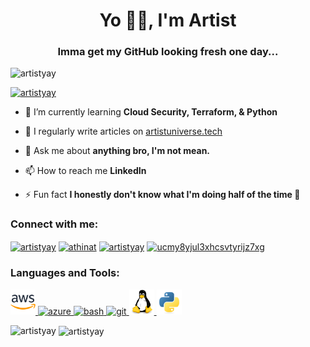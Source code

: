 <h1 align="center">Yo 👋🏾, I'm Artist</h1>
<h3 align="center">Imma get my GitHub looking fresh one day...</h3>

<p align="left"> <img src="https://komarev.com/ghpvc/?username=artistyay&label=Profile%20views&color=0e75b6&style=flat" alt="artistyay" /> </p>

<p align="left"> <a href="https://github.com/ryo-ma/github-profile-trophy"><img src="https://github-profile-trophy.vercel.app/?username=artistyay" alt="artistyay" /></a> </p>

- 🌱 I’m currently learning **Cloud Security, Terraform, & Python**

- 📝 I regularly write articles on [artistuniverse.tech](artistuniverse.tech)

- 💬 Ask me about **anything bro, I'm not mean.**

- 📫 How to reach me **LinkedIn**

- ⚡ Fun fact **I honestly don't know what I'm doing half of the time 🙂**

<h3 align="left">Connect with me:</h3>
<p align="left">
<a href="https://dev.to/artistyay" target="blank"><img align="center" src="https://raw.githubusercontent.com/rahuldkjain/github-profile-readme-generator/master/src/images/icons/Social/devto.svg" alt="artistyay" height="30" width="40" /></a>
<a href="https://linkedin.com/in/athinat" target="blank"><img align="center" src="https://raw.githubusercontent.com/rahuldkjain/github-profile-readme-generator/master/src/images/icons/Social/linked-in-alt.svg" alt="athinat" height="30" width="40" /></a>
<a href="https://instagram.com/artistyay" target="blank"><img align="center" src="https://raw.githubusercontent.com/rahuldkjain/github-profile-readme-generator/master/src/images/icons/Social/instagram.svg" alt="artistyay" height="30" width="40" /></a>
<a href="https://www.youtube.com/channel/ucmy8yjul3xhcsvtyrijz7xg" target="blank"><img align="center" src="https://raw.githubusercontent.com/rahuldkjain/github-profile-readme-generator/master/src/images/icons/Social/youtube.svg" alt="ucmy8yjul3xhcsvtyrijz7xg" height="30" width="40" /></a>
</p>

<h3 align="left">Languages and Tools:</h3>
<p align="left"> <a href="https://aws.amazon.com" target="_blank" rel="noreferrer"> <img src="https://raw.githubusercontent.com/devicons/devicon/master/icons/amazonwebservices/amazonwebservices-original-wordmark.svg" alt="aws" width="40" height="40"/> </a> <a href="https://azure.microsoft.com/en-in/" target="_blank" rel="noreferrer"> <img src="https://www.vectorlogo.zone/logos/microsoft_azure/microsoft_azure-icon.svg" alt="azure" width="40" height="40"/> </a> <a href="https://www.gnu.org/software/bash/" target="_blank" rel="noreferrer"> <img src="https://www.vectorlogo.zone/logos/gnu_bash/gnu_bash-icon.svg" alt="bash" width="40" height="40"/> </a> <a href="https://git-scm.com/" target="_blank" rel="noreferrer"> <img src="https://www.vectorlogo.zone/logos/git-scm/git-scm-icon.svg" alt="git" width="40" height="40"/> </a> <a href="https://www.linux.org/" target="_blank" rel="noreferrer"> <img src="https://raw.githubusercontent.com/devicons/devicon/master/icons/linux/linux-original.svg" alt="linux" width="40" height="40"/> </a> <a href="https://www.python.org" target="_blank" rel="noreferrer"> <img src="https://raw.githubusercontent.com/devicons/devicon/master/icons/python/python-original.svg" alt="python" width="40" height="40"/> </a> </p>

<p><img align="left" src="https://github-readme-stats.vercel.app/api/top-langs?username=artistyay&show_icons=true&locale=en&layout=compact" alt="artistyay" /></p>

<p>&nbsp;<img align="center" src="https://github-readme-stats.vercel.app/api?username=artistyay&show_icons=true&locale=en" alt="artistyay" /></p>
